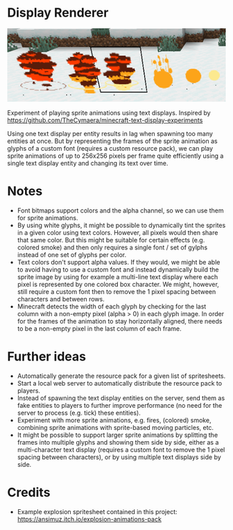 # Display Renderer

![example](example.png)

Experiment of playing sprite animations using text displays. Inspired by https://github.com/TheCymaera/minecraft-text-display-experiments

Using one text display per entity results in lag when spawning too many entities at once. But by representing the frames of the sprite animation as glyphs of a custom font (requires a custom resource pack), we can play sprite animations of up to 256x256 pixels per frame quite efficiently using a single text display entity and changing its text over time.

# Notes

* Font bitmaps support colors and the alpha channel, so we can use them for sprite animations.
* By using white glyphs, it might be possible to dynamically tint the sprites in a given color using text colors. However, all pixels would then share that same color. But this might be suitable for certain effects (e.g. colored smoke) and then only requires a single font / set of gylphs instead of one set of glyphs per color.
* Text colors don't support alpha values. If they would, we might be able to avoid having to use a custom font and instead dynamically build the sprite image by using for example a multi-line text display where each pixel is represented by one colored box character. We might, however, still require a custom font then to remove the 1 pixel spacing between characters and between rows.
* Minecraft detects the width of each glyph by checking for the last column with a non-empty pixel (alpha > 0) in each glyph image. In order for the frames of the animation to stay horizontally aligned, there needs to be a non-empty pixel in the last column of each frame.

# Further ideas

* Automatically generate the resource pack for a given list of spritesheets.
* Start a local web server to automatically distribute the resource pack to players.
* Instead of spawning the text display entities on the server, send them as fake entities to players to further improve performance (no need for the server to process (e.g. tick) these entities).
* Experiment with more sprite animations, e.g. fires, (colored) smoke, combining sprite animations with sprite-based moving particles, etc.
* It might be possible to support larger sprite animations by splitting the frames into multiple glyphs and showing them side by side, either as a multi-character text display (requires a custom font to remove the 1 pixel spacing between characters), or by using multiple text displays side by side.

# Credits

* Example explosion spritesheet contained in this project: https://ansimuz.itch.io/explosion-animations-pack
